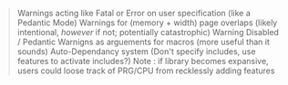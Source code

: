 > Warnings acting like Fatal or Error on user specification (like a Pedantic Mode)
> Warnings for (memory + width) page overlaps (likely intentional, *however* if not; potentially catastrophic)
> Warning Disabled / Pedantic Warnigns as arguements for macros (more useful than it sounds)
> Auto-Dependancy system (Don't specify includes, use features to activate includes?)
>   Note : if library becomes expansive, users could loose track of PRG/CPU from recklessly adding features
